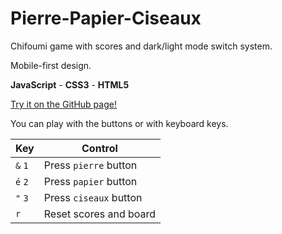 # Pierre-Papier-Ciseaux

Chifoumi game with scores and dark/light mode switch system.

Mobile-first design.

**JavaScript** - **CSS3** - **HTML5**

[Try it on the GitHub page!](https://victort-github.github.io/Pierre-Papier-Ciseaux/)

You can play with the buttons or with keyboard keys.

| Key     | Control                |
| ------- | ---------------------- |
| `&` `1` | Press `pierre` button  |
| `é` `2` | Press `papier` button  |
| `"` `3` | Press `ciseaux` button |
| `r`     | Reset scores and board |

